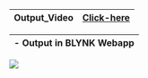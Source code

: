 
| Output_Video |[Click-here](https://drive.google.com/file/d/1OKgF6gzEeOSh6lUqWjvQHuqeTKzw8Mib/view?usp=share_link)|
|:------|:-------|

|**- Output in BLYNK Webapp**|
|:-----|
![](https://user-images.githubusercontent.com/89591339/202890652-bfe57d92-3001-4882-8122-27b86bcdaebd.png)
